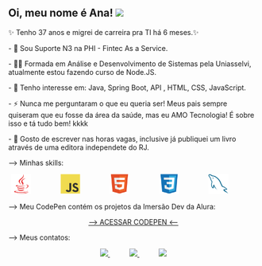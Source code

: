    <h2>Oi, meu nome é Ana! <img src="https://raw.githubusercontent.com/iampavangandhi/iampavangandhi/master/gifs/Hi.gif" width="30px"></h2>


✨ Tenho 37 anos e migrei de carreira pra TI há 6 meses.✨


<div style="display: inline_block"  >
<p> - 🔭 Sou Suporte N3 na PHI - Fintec As a Service. </p>
<p> - 👨‍🎓 Formada em Análise e Desenvolvimento de Sistemas pela Uniasselvi, atualmente estou fazendo curso de Node.JS. </p>
<p> - 🎯 Tenho interesse em: Java, Spring Boot, API , HTML, CSS, JavaScript. </p>
<p> - ⚡ Nunca me perguntaram o que eu queria ser! Meus pais sempre quiseram que eu fosse da área da saúde, mas eu AMO Tecnologia! É sobre isso e tá tudo bem! kkkk </p>
<p> - 💬 Gosto de escrever nas horas vagas, inclusive já publiquei um livro através de uma editora independete do RJ. </p>
  
</div>

--> Minhas skills:
<div align="center">
    <img height="40" src="https://raw.githubusercontent.com/devicons/devicon/master/icons/java/java-plain.svg">
    &nbsp;&nbsp;&nbsp;&nbsp;&nbsp;&nbsp;&nbsp;&nbsp;&nbsp;&nbsp;&nbsp;&nbsp;&nbsp;
    <img height="40" src="https://raw.githubusercontent.com/devicons/devicon/master/icons/javascript/javascript-original.svg">
    &nbsp;&nbsp;&nbsp;&nbsp;&nbsp;&nbsp;&nbsp;&nbsp;&nbsp;&nbsp;&nbsp;&nbsp;&nbsp;
    <img height="40" src="https://raw.githubusercontent.com/devicons/devicon/master/icons/html5/html5-original.svg">
    &nbsp;&nbsp;&nbsp;&nbsp;&nbsp;&nbsp;&nbsp;&nbsp;&nbsp;&nbsp;&nbsp;&nbsp;&nbsp;
    <img height="40" src="https://raw.githubusercontent.com/devicons/devicon/master/icons/css3/css3-original.svg">
    &nbsp;&nbsp;&nbsp;&nbsp;&nbsp;&nbsp;&nbsp;&nbsp;&nbsp;&nbsp;&nbsp;&nbsp;&nbsp;
    <img height="40" src="https://raw.githubusercontent.com/devicons/devicon/master/icons/mysql/mysql-original.svg">
     &nbsp;&nbsp;&nbsp;&nbsp;&nbsp;&nbsp;&nbsp;&nbsp;&nbsp;&nbsp;&nbsp;&nbsp;&nbsp;
</div>

--> Meu CodePen contém os projetos da Imersão Dev da Alura:
<p align="center">
   <a href="https://codepen.io/collection/WvrVwG"> --> ACESSAR CODEPEN <--</a>
 </p>
 
  
--> Meus contatos:

<p align="center">
    <a href="https://github.com/AnaPaulaSM">
        <img  src="https://img.shields.io/badge/github-%23100000.svg?&style=for-the-badge&logo=github&logoColor=white&link=mailto:https://github.com/teteusAraujo">
    </a>
    &nbsp;&nbsp;&nbsp;&nbsp;&nbsp;&nbsp;&nbsp;&nbsp;&nbsp;
    <a href="mailto:marianni.ana@gmail.com">
        <img src="https://img.shields.io/badge/gmail-D14836?&style=for-the-badge&logo=gmail&logoColor=white&link=mailto:marianni.ana@gmail.com">
    </a>
    &nbsp;&nbsp;&nbsp;&nbsp;&nbsp;&nbsp;&nbsp;&nbsp;&nbsp;
    <a href="https://www.linkedin.com/in/ana-paula-dos-santos-97b905b9/">
        <img src="https://img.shields.io/badge/linkedin-%230077B5.svg?&style=for-the-badge&logo=linkedin&logoColor=white&link=mailto:https://www.linkedin.com/in/ana-paula-dos-santos-97b905b9/">
    </a>
</p>
